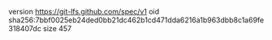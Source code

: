 version https://git-lfs.github.com/spec/v1
oid sha256:7bbf0025eb24ded0bb21dc462b1cd471dda6216a1b963dbb8c1a69fe318407dc
size 457
